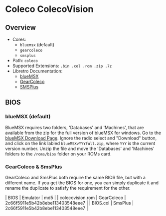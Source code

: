 # Coleco ColecoVision

## Overview

- Cores:
  - `bluemsx` (default)
  - `gearcoleco`
  - `smsplus`
- Path: `coleco`
- Supported Extensions: `.bin .col .rom .zip .7z`
- Libretro Documentation:
  - [blueMSX](https://docs.libretro.com/library/bluemsx/)
  - [GearColeco](https://docs.libretro.com/library/gearcoleco/)
  - [SMSPlus](https://docs.libretro.com/library/smsplus/)

## BIOS

### blueMSX (default)

BlueMSX requires two folders, 'Databases' and 'Machines', that are available from the zip for the full version of blueMSX for windows. Go to the [blueMSX Download Page](http://bluemsx.msxblue.com/download.html). Ignore the radio select and "Download" button, and click on the link labled `blueMSXvYYYfull.zip`, where `YYY` is the current version number. Unzip the file and move the 'Databases' and 'Machines' folders to the `/roms/bios` folder on your ROMs card.

### GearColeco & SmsPlus

GearColeco and SmsPlus both require the same BIOS file, but with a different name. If you get the BIOS for one, you can simply duplicate it and rename the duplicate to satisfy the requirement for the other.

| BIOS             | Emulator   | md5                              |
| colecovision.rom | GearColeco | 2c66f5911e5b42b8ebe113403548eee7 |
| BIOS.col         | SmsPlus    | 2c66f5911e5b42b8ebe113403548eee7 |
